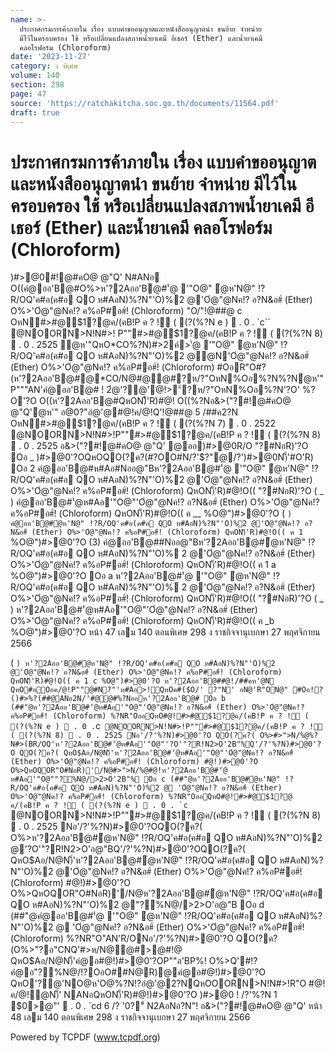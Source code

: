 ```yaml
---
name: >-
  ประกาศกรมการค้าภายใน เรื่อง แบบคำขออนุญาตและหนังสืออนุญาตนำ ขนย้าย จำหน่าย
  มีไว้ในครอบครอง ใช้ หรือเปลี่ยนแปลงสภาพน้ำยาเคมี อีเธอร์ (Ether) และน้ำยาเคมี
  คลอโรฟอร์ม (Chloroform)
date: '2023-11-27'
category: ง พิเศษ
volume: 140
section: 298
page: 47
source: 'https://ratchakitcha.soc.go.th/documents/11564.pdf'
draft: true
---
```


# ประกาศกรมการค้าภายใน เรื่อง แบบคำขออนุญาตและหนังสืออนุญาตนำ ขนย้าย จำหน่าย มีไว้ในครอบครอง ใช้ หรือเปลี่ยนแปลงสภาพน้ำยาเคมี อีเธอร์ (Ether) และน้ำยาเคมี คลอโรฟอร์ม (Chloroform)

)#>@0#!@#คO@ @"Q' N#ANอ O((คํ@ออ'B@#O%>ห'?2Aออ'B@#'ํ@ '"O@" ํ@ห'N@" !?R/OQ'ค#อ(ค#อ QO ห#AอN)%?N"'O)%2 @'Oํ@"@Nค!? อ?N&อ#์ (Ether) O%>'Oํ@"@Nค!? ค%อP#อ#์! (Chloroform) "O/"!@##@ c OหN#>#@$1?@ค/(คB!P ค ? !์ ( (?(%?N e )  . 0 . `c`` @NOORN>N!N#>! P""#>#@$1?@ค/(คB!P ค ? !์ ( (?(%?N 8)  . 0 . 2525 ํ@ห'"QหO*CO%?N)#>2ค์>'ํ@ '"O@" ํ@ห'N@" !?R/OQ'ค#อ(ค#อ QO ห#AอN)%?N"'O)%2 @@N'Oํ@"@Nค!? อ?N&อ#์ (Ether) O%>'Oํ@"@Nค!? ค%อP#อ#์! (Chloroform) #OอR"O#?(ห'?2Aออ'B@#@*CO/N@#@@#?ห/?"OหN%Oอ%?N%?Nํ@ห'" P"""AN'คํ@ออ'B@# ! 2ํ@'?@'@!>"์?ห/?"OหN%Oอ%?N'?O' %?O'?O O((ห'?2Aออ'B@#QหON)็'R)#@! O((%?Nอ&>("?#!@#คO@ @"Q'ํ@ห'" อ@0?"อํ@'@#@!ค/@!Q'!@##@ 5 /##ค2?N OหN#>#@$1?@ค/(คB!P ค ? !์ ( (?(%?N 7)  . 0 . 2522 @NOORN>N!N#>!P""#>#@$1?@ค/(คB!P ค ? !์ ( (?(%?N 8)  . 0 . 2525 อ&>("?#!@#คO@ @"Q' @ออ)#>@0R/O "?#NอR)'?O Oอ _ )#>@0'?OQหOQO(?ค?(#?OO#N/?'$?"@/?')#>@0N)็'#O'R) Oอ 2 คํ@ออ'B@#ห#Aอ#Nออ@"Bห'?2Aออ'B@#'ํ@ '"O@" ํ@ห'N@" !?R/OQ'ค#อ(ค#อ QO ห#AอN)%?N"'O)%2 @'Oํ@"@Nค!? อ?N&อ#์ (Ether) O%>'Oํ@"@Nค!? ค%อP#อ#์! (Chloroform) QหON)็'R)#@!O(( "?#NอR)'?O ( _ ) คํ@ออ'B@#'ํ@ห#Aอ'"O@"'Oํ@"@Nค!? อ?N&อ#์ (Ether) O%>'Oํ@"@Nค!? ค%อP#อ#์! (Chloroform) QหON)็'R)#@!O(( ค __ %O@")#>@0'?O ( ` ) คํ@ออ'B@#ํ@ห'N@" !?R/OQ'ค#อ(ค#อ QO ห#AอN)%?N"'O)%2 @'Oํ@"@Nค!? อ?N&อ#์ (Ether) O%>'Oํ@"@Nค!? ค%อP#อ#์! (Chloroform) QหON)็'R)#@!O(( ค 1 ` %O@")#>@0'?O (3) คํ@ออ'B@##Nออ@"Bห'?2Aออ'B@#ํ@ห'N@" !?R/OQ'ค#อ(ค#อ QO ห#AอN)%?N"'O)% 2 @'Oํ@"@Nค!? อ?N&อ#์ (Ether) O%>'Oํ@"@Nค!? ค%อP#อ#์! (Chloroform) QหON)็'R)#@!O(( ค 1 a %O@")#>@0'?O Oอ a ห'?2Aออ'B@#'ํ@ '"O@" ํ@ห'N@" !?R/OQ'ค#อ(ค#อ QO ห#AอN)%?N"'O)% 2 @'Oํ@"@Nค!? อ?N&อ#์ (Ether) O%>'Oํ@"@Nค!? ค%อP#อ#์! (Chloroform) QหON)็'R)#@!O(( "?#NอR)'?O ( _ ) ห'?2Aออ'B@#'ํ@ห#Aอ'"O@"'Oํ@"@Nค!? อ?N&อ#์ (Ether) O%>'Oํ@"@Nค!? ค%อP#อ#์! (Chloroform) QหON)็'R)#@!O(( ค _b %O@")#>@0'?O หน้า 47 เลม 140 ตอนพิเศษ 298 ง ราชกิจจานุเบกษา 27 พฤศจิกายน 2566

( ` ) ห'?2Aออ'B@#ํ@ห'N@" !?R/OQ'ค#อ(ค#อ QO ห#AอN)%?N"'O)%2 @'Oํ@"@Nค!? อ?N&อ#์ (Ether) O%>'Oํ@"@Nค!? ค%อP#อ#์! (Chloroform) QหON)็'R)#@!O(( ค 1 c %O@")#>@0'?O ห'?2Aออ'B@##@!/##คห'@N QหO#อOอค/@!P""@#N?"'ห#Aอ>!์QหOค#($O/' ?"N' อN@'R"ON@" #Oอ!?()#>%?(##@ANอ2N/'#@@#%?Nออห'?2Aออ'B@# Oอ b (##"@ห'?2Aออ'B@#'ํ@ห#Aอ'"O@"'Oํ@"@Nค!? อ?N&อ#์ (Ether) O%>'Oํ@"@Nค!? ค%อP#อ#์! (Chloroform) %?NR"OออQหO#@!#>#@$1?@ค/(คB!P ค ? !์ ( (?(%?N e )  . 0 . `c`` @NOORN>N!N#>!P""#>#@$1?@ค/(คB!P ค ? !์ ( (?(%?N 8)  . 0 . 2525 Nอ'/?'%?N)#>@0'?O QO(?ค?( O%>#>">N/%@%?N#>(BR/OQ'ห'?2Aออ'B@#'ํ@ห#Aอ'"O@"'?O'"?R!N2>O'2B"%Q'/?'%?N)#>@0'?O QO(?ค?( QหO$Aอ/N@N)็'ห'?2Aออ'B@#'ํ@ห#Aอ'"O@"'Oํ@"@Nค!? อ?N&อ#์ (Ether) O%>'Oํ@"@Nค!? ค%อP#อ#์! (Chloroform) #@!)#>@0'?O O%>QหOQOR"O#NอR)'/N@#>">N/%@#@!ห'?2Aออ'B@#'ํ@ ห#Aอ'"O@""?%N@/>2>O'2B"% Oอ c (##"@ห'?2Aออ'B@#ํ@ห'N@" !?R/OQ'ค#อ(ค#อ QO ห#AอN)%?N"'O)%2 @ 'Oํ@"@Nค!? อ?N&อ#์ (Ether) O%>'Oํ@"@Nค!? ค%อP#อ#์! (Chloroform) %?NR"OออQหO#@!#>#@$1?@ ค/(คB!P ค ? !์ ( (?(%?N e )  . 0 . `c`` @NOORN>N!N#>!P""#>#@$1?@ค/(คB!P ค ? !์ ( (?(%?N 8)  . 0 . 2525 Nอ'/?'%?N)#>@0'?OQO(?ค?( O%>ห'?2Aออ'B@#ํ@ห'N@" !?R/OQ'ค#อ(ค#อ QO ห#AอN)%?N"'O)%2 @'?O'"?R!N2>O'อ@"BQ'/?'%?N)#>@0'?OQO(?ค?( QหO$Aอ/N@N)็'ห'?2Aออ'B@#ํ@ห'N@" !?R/OQ'ค#อ(ค#อ QO ห#AอN)%?N"'O)%2 @'Oํ@"@Nค!? อ?N&อ#์ (Ether) O%>'Oํ@"@Nค!? ค%อP#อ#์! (Chloroform) #@!)#>@0'?O O%>QหOQOR"O#NอR)'/N@ห'?2Aออ'B@#ํ@ห'N@" !?R/OQ'ค#อ(ค#อ QO ห#AอN)%?N"'O)%2 @"?%N@/>2>O'อ@"B Oอ d (##"@คํ@ออ'B@#'ํ@ '"O@" ํ@ห'N@" !?R/OQ'ค#อ(ค#อ QO ห#AอN)%?N"'O)%2 @ 'Oํ@"@Nค!? อ?N&อ#์ (Ether) O%>'Oํ@"@Nค!? ค%อP#อ#์! (Chloroform) %?NR"O"AN'R/ONอ'/?'%?N)#>@0'?O QO(?ค?(O%>"?อ"CNQ'#>ห/N@@#>@#!@ QหO$Aอ/N@N)็'คํ@อ#@!)#>@0'?OP""อ'BP%! O%>Q'#!? คํ@อ"?%N@/!?OอO##N@R)@คํ@อ#@!)#>@0'?O QหO'?@'NO@ห'O@%?N!?อํ@'@2?NQหOOORN>N!N#>!R"O #@!ค/@!ํ@N)็' NANอQหON)็'R)#@!)#>@0'?O )#>@0 ! /?'%?N 1 $0>@"'  . 0 . `cd 6 /? '0?"์ N2AอNอ?N"! อ&>("?#!@#คO@ @"Q' หน้า 48 เลม 140 ตอนพิเศษ 298 ง ราชกิจจานุเบกษา 27 พฤศจิกายน 2566















Powered by TCPDF (www.tcpdf.org)
